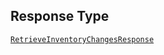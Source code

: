## Response Type

[`RetrieveInventoryChangesResponse`](../../doc/models/retrieve-inventory-changes-response.md)
